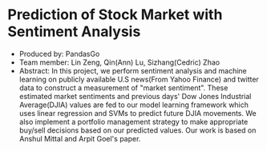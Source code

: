 # Prediction of Stock Market with Sentiment Analysis 
* Produced by: PandasGo
* Team member: Lin Zeng<lz447>, Qin(Ann) Lu<ql224>, Sizhang(Cedric) Zhao<sz459>
* Abstract: In this project, we perform sentiment analysis and machine learning on publicly available U.S news(From Yahoo Finance) and twitter data to construct a measurement of "market sentiment". These estimated market sentiments and previous days' Dow Jones Industrial Average(DJIA) values are fed to our model learning framework which uses linear regression and SVMs to predict future DJIA movements. We also implement a portfolio management strategy to make appropriate buy/sell decisions based on our predicted values. Our work is based on Anshul Mittal and Arpit Goel's paper.

